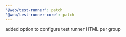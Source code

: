 ```yaml
---
'@web/test-runner': patch
'@web/test-runner-core': patch
---
```


added option to configure test runner HTML per group

